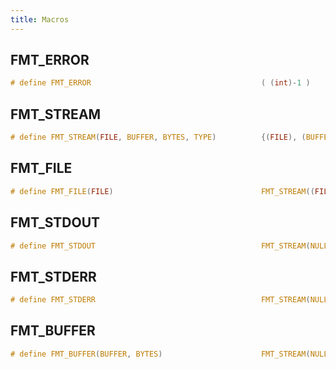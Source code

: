 ```yaml
---
title: Macros
---
```


## FMT_ERROR

```c
# define FMT_ERROR                                      ( (int)-1 )
```


## FMT_STREAM

```c
# define FMT_STREAM(FILE, BUFFER, BYTES, TYPE)          {(FILE), (BUFFER), (BYTES), 0, (TYPE)}
```


## FMT_FILE

```c
# define FMT_FILE(FILE)                                 FMT_STREAM((FILE), NULL, 0, FMT_STREAM_FILE)
```


## FMT_STDOUT

```c
# define FMT_STDOUT                                     FMT_STREAM(NULL, NULL, 0, FMT_STREAM_STDOUT)
```


## FMT_STDERR

```c
# define FMT_STDERR                                     FMT_STREAM(NULL, NULL, 0, FMT_STREAM_STDERR)
```


## FMT_BUFFER

```c
# define FMT_BUFFER(BUFFER, BYTES)                      FMT_STREAM(NULL, (BUFFER), (BYTES), FMT_STREAM_BUFFER)
```
